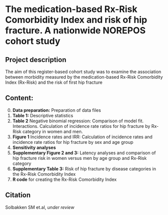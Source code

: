 # The medication-based Rx-Risk Comorbidity Index and risk of hip fracture. A nationwide NOREPOS cohort study

## Project description

The aim of this register-based cohort study was to examine the association between morbidity measured by the medication-based Rx-Risk Comorbidity Index (Rx-Risk) and the risk of first hip fracture

## Content: 

0.	**Data preparation:** Preparation of data files
1.	**Table 1:** Descriptive statistics
2.	**Table 2** Negative binomial regression: Comparison of model fit. Interactions. Calculation of incidence rate ratios for hip fracture by Rx-Risk category in women and men. 
3.	**Figure 1** Incidence rates and IRR: Calculation of incidence rates and incidence rate ratios for hip fracture by sex and age group
4.	**Sensitivity analyses**
5.	**Supplementary Figure 2 and 3:** Latency analyses and comparison of hip fracture risk in women versus men by age group and Rx-Risk category
6.	**Supplementary Table 3:** Risk of hip fracture by disease categories in the Rx-Risk Comorbidity Index
7.	**R code** for creating the Rx-Risk Comorbidity Index

## Citation
Solbakken SM et.al, _under review_ 
